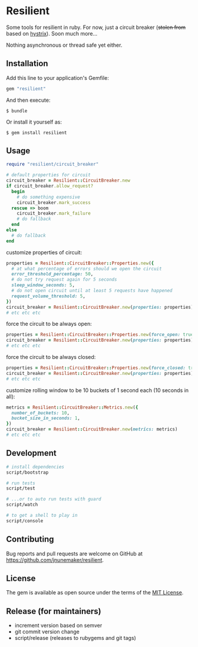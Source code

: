 # Resilient

Some tools for resilient in ruby. For now, just a circuit breaker (~~stolen from~~ based on [hystrix](https://github.com/netflix/hystrix)). Soon much more...

Nothing asynchronous or thread safe yet either.

## Installation

Add this line to your application's Gemfile:

```ruby
gem "resilient"
```

And then execute:

    $ bundle

Or install it yourself as:

    $ gem install resilient

## Usage

```ruby
require "resilient/circuit_breaker"

# default properties for circuit
circuit_breaker = Resilient::CircuitBreaker.new
if circuit_breaker.allow_request?
  begin
    # do something expensive
    circuit_breaker.mark_success
  rescue => boom
    circuit_breaker.mark_failure
    # do fallback
  end
else
  # do fallback
end
```

customize properties of circuit:

```ruby
properties = Resilient::CircuitBreaker::Properties.new({
  # at what percentage of errors should we open the circuit
  error_threshold_percentage: 50,
  # do not try request again for 5 seconds
  sleep_window_seconds: 5,
  # do not open circuit until at least 5 requests have happened
  request_volume_threshold: 5,
})
circuit_breaker = Resilient::CircuitBreaker.new(properties: properties)
# etc etc etc
```

force the circuit to be always open:

```ruby
properties = Resilient::CircuitBreaker::Properties.new(force_open: true)
circuit_breaker = Resilient::CircuitBreaker.new(properties: properties)
# etc etc etc
```

force the circuit to be always closed:

```ruby
properties = Resilient::CircuitBreaker::Properties.new(force_closed: true)
circuit_breaker = Resilient::CircuitBreaker.new(properties: properties)
# etc etc etc
```

customize rolling window to be 10 buckets of 1 second each (10 seconds in all):

```ruby
metrics = Resilient::CircuitBreaker::Metrics.new({
  number_of_buckets: 10,
  bucket_size_in_seconds: 1,
})
circuit_breaker = Resilient::CircuitBreaker.new(metrics: metrics)
# etc etc etc
```

## Development

```bash
# install dependencies
script/bootstrap

# run tests
script/test

# ...or to auto run tests with guard
script/watch

# to get a shell to play in
script/console
```

## Contributing

Bug reports and pull requests are welcome on GitHub at https://github.com/jnunemaker/resilient.

## License

The gem is available as open source under the terms of the [MIT License](http://opensource.org/licenses/MIT).

## Release (for maintainers)

* increment version based on semver
* git commit version change
* script/release (releases to rubygems and git tags)
